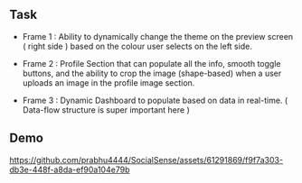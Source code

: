 ## Task
- Frame 1 : Ability to dynamically change the theme on the preview screen ( right side ) based on the colour user selects on the left side.
  
- Frame 2 : Profile Section that can populate all the info, smooth toggle buttons, and the ability to crop the image (shape-based) when a user uploads an image in the profile image section.
  
- Frame 3 : Dynamic Dashboard to populate based on data in real-time. ( Data-flow structure is super important here )

## Demo
https://github.com/prabhu4444/SocialSense/assets/61291869/f9f7a303-db3e-448f-a8da-ef90a104e79b

